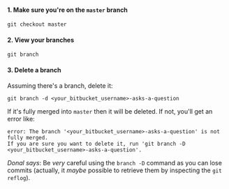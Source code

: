 
#### 1. Make sure you're on the `master` branch
```
git checkout master
```

#### 2. View your branches
```
git branch
```

#### 3. Delete a branch

Assuming there's a branch, delete it:
```
git branch -d <your_bitbucket_username>-asks-a-question
```

If it's fully merged into `master` then it will be deleted. If not, you'll get
an error like:
```
error: The branch '<your_bitbucket_username>-asks-a-question' is not fully merged.
If you are sure you want to delete it, run 'git branch -D <your_bitbucket_username>-asks-a-question'.
```

*Donal says*: Be *very* careful using the `branch -D` command as you can lose
commits (actually, it *maybe* possible to retrieve them by inspecting the
`git reflog`).

